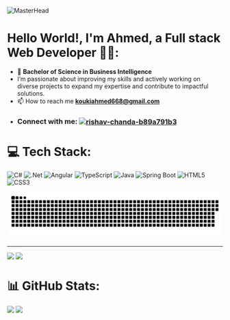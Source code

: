 ![MasterHead](https://user-images.githubusercontent.com/74038190/225813708-98b745f2-7d22-48cf-9150-083f1b00d6c9.gif)

# Hello World!, I'm Ahmed, a Full stack Web Developer 👋🏼:
- 🌟 **Bachelor of Science in Business Intelligence**  
- I’m passionate about improving my skills and actively working on diverse projects to expand my expertise and contribute to impactful solutions.
- 📫 How to reach me **koukiahmed668@gmail.com**
- <h3 align="left">Connect with me: <a href="https://linkedin.com/in/kouki-ahmed" target="blank"><img align="center" src="https://user-images.githubusercontent.com/74038190/235294012-0a55e343-37ad-4b0f-924f-c8431d9d2483.gif" alt="rishav-chanda-b89a791b3" height="50" width="50" /></a>
 </h3>


# 💻 Tech Stack:
![C#](https://img.shields.io/badge/c%23-%23239120.svg?style=for-the-badge&logo=csharp&logoColor=white) ![.Net](https://img.shields.io/badge/.NET-5C2D91?style=for-the-badge&logo=.net&logoColor=white) ![Angular](https://img.shields.io/badge/angular-%23DD0031.svg?style=for-the-badge&logo=angular&logoColor=white) ![TypeScript](https://img.shields.io/badge/typescript-%23007ACC.svg?style=for-the-badge&logo=typescript&logoColor=white) ![Java](https://img.shields.io/badge/java-%23ED8B00.svg?style=for-the-badge&logo=openjdk&logoColor=white) ![Spring Boot](https://img.shields.io/badge/spring%20boot-%236DB33F.svg?style=for-the-badge&logo=spring-boot&logoColor=white) ![HTML5](https://img.shields.io/badge/html5-%23E34F26.svg?style=for-the-badge&logo=html5&logoColor=white) ![CSS3](https://img.shields.io/badge/css3-%231572B6.svg?style=for-the-badge&logo=css3&logoColor=white)  


<picture>
  <source media="(prefers-color-scheme: dark)" srcset="https://raw.githubusercontent.com/koukiahmed668/koukiahmed668/output/github-snake-dark.svg" />
  <source media="(prefers-color-scheme: light)" srcset="https://raw.githubusercontent.com/koukiahmed668/koukiahmed668/output/github-snake.svg" />
  <img alt="github-snake" src="https://raw.githubusercontent.com/koukiahmed668/koukiahmed668/output/github-snake.svg" />
</picture>


<!--- ------------------------------------------------------------------------------------------------------------------------------------------------------ -->
<!--- -- Activity Graph ------------------------------------------------------------------------------------------------------------------------------------ -->
<!--- ------------------------------------------------------------------------------------------------------------------------------------------------------ -->


<br>
<hr>

<img src="https://github-readme-activity-graph.vercel.app/graph?username=koukiahmed668&bg_color=161b22&color=ffffff&line=d5d5d5&point=a76c6c&area=true&hide_border=true&hide_title=true" />

<img src="https://www.animatedimages.org/data/media/562/animated-line-image-0184.gif" width="1920" />



# 📊 GitHub Stats:
![](https://github-readme-stats.vercel.app/api?username=koukiahmed668&theme=blue_navy&hide_border=false&include_all_commits=false&count_private=false) ![](https://github-readme-streak-stats.herokuapp.com/?user=koukiahmed668&theme=blue_navy&hide_border=false)


<!-- Proudly created with GPRM ( https://gprm.itsvg.in ) -->
